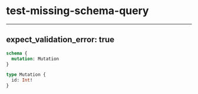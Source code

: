 # test-missing-schema-query

---
expect_validation_error: true
---

```graphql @server
schema {
  mutation: Mutation
}

type Mutation {
  id: Int!
}
```
